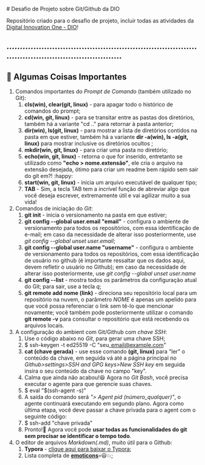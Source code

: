 ﻿
﻿# Desafio de Projeto sobre Git/Github da DIO
 
Repositório criado para o desafio de projeto, incluir todas as atividades da [Digital Innovation One - DIO](https://web.digitalinnovation.one/home)!
## **..................................................................................................................**
## :key: Algumas Coisas Importantes
1. Comandos importantes do *Prompt de Comando* (também utilizado no Git):
   1. **cls(win), clear(git, linux)** - para apagar todo o histórico de comandos do prompt;
   1. **cd(win, git, linux)** - para se transitar entre as pastas dos diretórios, também há a variante "cd .." para retornar à pasta anterior;
   1. **dir(win), ls(git, linux)** - para mostrar a lista de diretórios contidos na pasta em que estiver, também há a variante **dir -a(win), ls -a(git, linux)** para mostrar inclusive os diretórios ocultos ;
   1. **mkdir(win, git, linux)** - para criar uma pasta no diretório;
   1. **echo(win, git, linux)** - retorna o que for inserido, entretanto se utilizado como **"echo > nome.extensão"**, ele cria o arquivo na extensão desejada, ótimo para criar um readme bem rápido sem sair do git em?! :happy:
   1. **start(win, git, linux)** - inicia um arquivo executável de qualquer tipo;
   1. **TAB** - Sim, a tecla TAB tem a incrível função de abreviar algo que você deseja escrever, extremamente útil e vai agilizar muito a sua vida!
1. Comandos de iniciação do *Git*:
   1. **git init** - inicia o versionamento na pasta em que estiver;
   1. **git config --global user.email "email"** - configura o ambiente de versionamento para todos os repositórios, com essa identificação de e-mail; em caso da necessidade de alterar isso posteriormente, use *git config --global unset user.email*;
   1. **git config --global user.name "username"** - configura o ambiente de versionamento para todos os repositórios, com essa identificação de usuário no github (é importante ressaltar que os dados aqui, devem refletir o usuário no Github); em caso da necessidade de alterar isso posteriormente, use *git config --global unset user.name*
   1. **git config --list** - mostra todos os parâmetros da configuração atual do Git; para sair, use a tecla *q*;
   1. **git remote add nome (link)** - direciona seu repositório local para um repositório na nuvem, o parâmetro *NOME* é apenas um apelido para que você possa referenciar o link sem tê-lo que mencionar novamente; você também pode posteriormente utilizar o comando **git remote -v** para consultar o repositório que está recebendo os arquivos locais.
1. A configuração do ambient com Git/Github com *chave SSH*:
   1. Use o código abaixo no *Git*, para gerar uma chave SSH;
   1. $ ssh-keygen -t ed25519 -C "seu\_email@example.com"
   1. **cat (chave gerada)** - use esse comando **(git, linux)** para "ler" o conteúdo da chave, em seguida vá até a página principal no *Github>settings>SSH and GPG keys>New SSH key* em seguida insira o seu conteúdo da chave no campo "key".
   1. Calma que ainda não acabou!:laughing: Agora no *Git Bash*, você precisa executar o agente para que gerencie suas chaves.
   1. $ eval "$(ssh-agent -s)"
   1. A saída do comando será *"> Agent pid (número\_qualquer)"*, o agente continuará executando em segundo plano. Agora como última etapa, você deve passar a chave privada para o agent com o seguinte código:
   1. $ ssh-add "chave privada"
   1. Pronto!:handshake: Agora você pode **usar todas as funcionalidades do git sem precisar se identificar o tempo todo**.
1. O editor de arquivos *Markdown(.md)*, muito útil para o Github:
   1. **Typora** - [clique aqui para baixar o Typora](https://typora.io);
   1. Lista completa de [**emoticons**](https://gist.github.com/rxaviers/7360908):skull::smiley::collision:;
